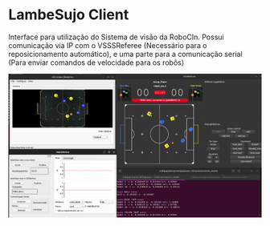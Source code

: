 # LambeSujo Client
Interface para utilização do Sistema de visão da RoboCIn. Possui comunicação via IP com o VSSSReferee (Necessário para o reposicionamento automático), e uma parte para a comunicação serial (Para enviar comandos de velocidade para os robôs)

![Texto Alternativo](tmp/interface.png)
